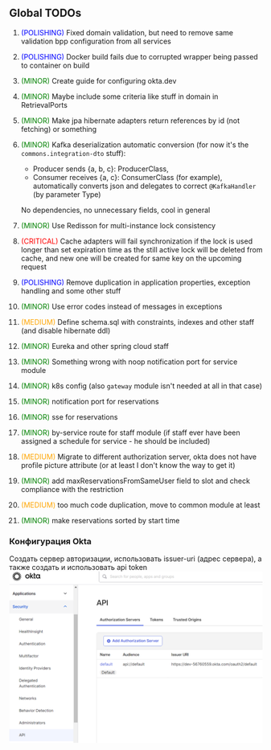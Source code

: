 ## Global TODOs

1. <span style="color:blue">(POLISHING)</span> Fixed domain validation, but need to remove same validation bpp configuration from all services
2. <span style="color:blue">(POLISHING)</span> Docker build fails due to corrupted wrapper being passed to container on build
3. <span style="color:green">(MINOR)</span> Create guide for configuring okta.dev
4. <span style="color:green">(MINOR)</span> Maybe include some criteria like stuff in domain in RetrievalPorts
5. <span style="color:green">(MINOR)</span> Make jpa hibernate adapters return references by id (not fetching) or something
6. <span style="color:green">(MINOR)</span> Kafka deserialization automatic conversion (for now it's the `commons.integration-dto` stuff):
   - Producer sends {a, b, c}: ProducerClass,
   - Consumer receives {a, c}: ConsumerClass (for example), automatically converts json
     and delegates to correct `@KafkaHandler` (by parameter Type)

   No dependencies, no unnecessary fields, cool in general
7. <span style="color:green">(MINOR)</span> Use Redisson for multi-instance lock consistency
8. <span style="color:red">(CRITICAL)</span> Cache adapters will fail synchronization if the lock is used longer than set expiration time
   as the still active lock will be deleted from cache, and new one will be created for same key on the upcoming request
9. <span style="color:blue">(POLISHING)</span> Remove duplication in application properties, exception handling and some other stuff
10. <span style="color:green">(MINOR)</span> Use error codes instead of messages in exceptions
11. <span style="color:orange">(MEDIUM)</span> Define schema.sql with constraints, indexes and other staff (and disable hibernate ddl)
12. <span style="color:green">(MINOR)</span> Eureka and other spring cloud staff
13. <span style="color:green">(MINOR)</span> Something wrong with noop notification port for service module
14. <span style="color:green">(MINOR)</span> k8s config (also `gateway` module isn't needed at all in that case)
15. <span style="color:green">(MINOR)</span> notification port for reservations
16. <span style="color:green">(MINOR)</span> sse for reservations
17. <span style="color:green">(MINOR)</span> by-service route for staff module (if staff ever have been assigned a schedule for service - he should be included)
18. <span style="color:orange">(MEDIUM)</span> Migrate to different authorization server, okta does not have profile picture attribute (or at least I don't know the way to get it)
19. <span style="color:green">(MINOR)</span> add maxReservationsFromSameUser field to slot and check compliance with the restriction
20. <span style="color:orange">(MEDIUM)</span> too much code duplication, move to common module at least
21. <span style="color:green">(MINOR)</span> make reservations sorted by start time

### Конфигурация Okta
Создать сервер авторизации, использовать issuer-uri (адрес сервера), а также создать и использовать api token
![okta-api](assets/okta.png)